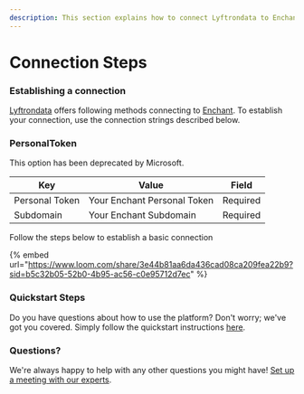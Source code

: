 ```yaml
---
description: This section explains how to connect Lyftrondata to Enchant.
---
```


# Connection Steps

### Establishing a connection

[Lyftrondata](https://www.lyftrondata.com) offers following methods connecting to [Enchant](https://www.lyftrondata.com/integration/commerce-analytics/enchant/). To establish your connection, use the connection strings described below.

### PersonalToken

This option has been deprecated by Microsoft.

| Key            | Value                       | Field    |
| -------------- | --------------------------- | -------- |
| Personal Token | Your Enchant Personal Token | Required |
| Subdomain      | Your Enchant Subdomain      | Required |

Follow the steps below to establish a basic connection

{% embed url="https://www.loom.com/share/3e44b81aa6da436cad08ca209fea22b9?sid=b5c32b05-52b0-4b95-ac56-c0e95712d7ec" %}

### Quickstart Steps

Do you have questions about how to use the platform? Don't worry; we've got you covered. Simply follow the quickstart instructions [here](./).

### Questions? <a href="#questions" id="questions"></a>

We're always happy to help with any other questions you might have! [Set up a meeting with our experts](https://www.lyftrondata.com/book-a-meeting/).
